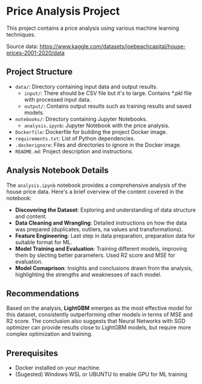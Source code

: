 # Price Analysis Project

This project contains a price analysis using various machine learning techniques.

Source data: https://www.kaggle.com/datasets/joebeachcapital/house-prices-2001-2020/data

## Project Structure

- `data/`: Directory containing input data and output results.
  - `input/`: There should be CSV file but it's to large. Contains *.pkl file with processed input data.
  - `output/`: Contains output results such as training results and saved models.
- `notebooks/`: Directory containing Jupyter Notebooks.
  - `analysis.ipynb`: Jupyter Notebook with the price analysis.
- `Dockerfile`: Dockerfile for building the project Docker image.
- `requirements.txt`: List of Python dependencies.
- `.dockerignore`: Files and directories to ignore in the Docker image.
- `README.md`: Project description and instructions.

## Analysis Notebook Details

The `analysis.ipynb` notebook provides a comprehensive analysis of the house price data. Here's a brief overview of the content covered in the notebook:

- **Discovering the Dataset**: Exploring and understanding of data structure and content.
- **Data Cleaning and Wrangling**: Detailed instructions on how the data was prepared (duplicates, outliers, na values and transformations).
- **Feature Engineering**: Last step in data preparation, preparation data for suitable format for ML.
- **Model Training and Evaluation**: Training different models, improving them by slecting better parameters. Used R2 score and MSE for evaluation.
- **Model Comaprison**: Insights and conclusions drawn from the analysis, highlighting the strengths and weaknesses of each model.

## Recommendations

Based on the analysis, **LightGBM** emerges as the most effective model for this dataset, consistently outperforming other models in terms of MSE and R2 score. The conclusion also suggests that Neural Networks with SGD optimizer can provide results close to LightGBM models, but require more complex optimization and training.

## Prerequisites

- Docker installed on your machine.
- (Sugested) Windows WSL or UBUNTU to enable GPU for ML training

